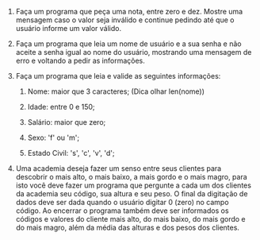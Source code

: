 1. Faça um programa que peça uma nota, entre zero e dez. Mostre uma mensagem caso o valor seja inválido e continue pedindo até que o usuário informe um valor válido.

2. Faça um programa que leia um nome de usuário e a sua senha e não aceite a senha igual ao nome do usuário, mostrando uma mensagem de erro e voltando a pedir as informações.

3. Faça um programa que leia e valide as seguintes informações:

    1. Nome: maior que 3 caracteres; (Dica olhar len(nome)) 

    2. Idade: entre 0 e 150;

    3. Salário: maior que zero;

    4. Sexo: 'f' ou 'm';

    5. Estado Civil: 's', 'c', 'v', 'd';

4. Uma academia deseja fazer um senso entre seus clientes para descobrir o mais alto, o mais baixo, a mais gordo e o mais magro, para isto você deve fazer um programa que
pergunte a cada um dos clientes da academia seu código, sua altura e seu peso. O final da digitação de dados deve ser dada quando o usuário digitar 0 (zero) no campo 
código. Ao encerrar o programa também deve ser informados os códigos e valores do cliente mais alto, do mais baixo, do mais gordo e do mais magro, além da média das alturas
e dos pesos dos clientes.
